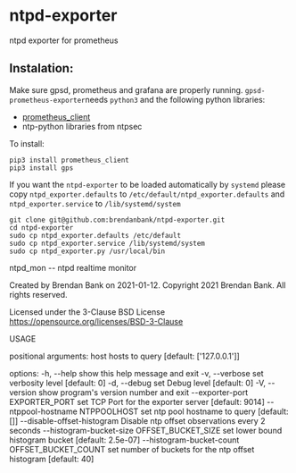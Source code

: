 # ntpd-exporter
ntpd exporter for prometheus


## Instalation:

Make sure gpsd, prometheus and grafana are properly running. `gpsd-prometheus-exporter`needs `python3` and the following python libraries:

* [prometheus_client](https://github.com/prometheus/client_python)
* ntp-python libraries from ntpsec

To install:

	pip3 install prometheus_client
	pip3 install gps

	
If you want the `ntpd-exporter` to be loaded automatically by `systemd` please copy `ntpd_exporter.defaults` to 
`/etc/default/ntpd_exporter.defaults` and `ntpd_exporter.service` to `/lib/systemd/system`

	git clone git@github.com:brendanbank/ntpd-exporter.git
	cd ntpd-exporter
	sudo cp ntpd_exporter.defaults /etc/default
	sudo cp ntpd_exporter.service /lib/systemd/system
	sudo cp ntpd_exporter.py /usr/local/bin

	

ntpd_mon -- ntpd realtime monitor

  Created by Brendan Bank on 2021-01-12.
  Copyright 2021 Brendan Bank. All rights reserved.

  Licensed under the 3-Clause BSD License
  https://opensource.org/licenses/BSD-3-Clause

USAGE

positional arguments:
  host                  hosts to query [default: ['127.0.0.1']]

options:
  -h, --help            show this help message and exit
  -v, --verbose         set verbosity level [default: 0]
  -d, --debug           set Debug level [default: 0]
  -V, --version         show program's version number and exit
  --exporter-port EXPORTER_PORT
                        set TCP Port for the exporter server [default: 9014]
  --ntppool-hostname NTPPOOLHOST
                        set ntp pool hostname to query [default: []]
  --disable-offset-histogram
                        Disable ntp offset observations every 2 seconds
  --histogram-bucket-size OFFSET_BUCKET_SIZE
                        set lower bound histogram bucket [default: 2.5e-07]
  --histogram-bucket-count OFFSET_BUCKET_COUNT
                        set number of buckets for the ntp offset histogram
                        [default: 40]
	
